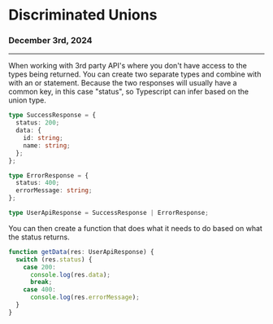 # Discriminated Unions

### December 3rd, 2024

---

When working with 3rd party API's where you don't have access to the types being returned. You can create two separate
types and combine with with an or statement. Because the two responses will usually have a common key, in this case "status",
so Typescript can infer based on the union type.

```ts
type SuccessResponse = {
  status: 200;
  data: {
    id: string;
    name: string;
  };
};

type ErrorResponse = {
  status: 400;
  errorMessage: string;
};

type UserApiResponse = SuccessResponse | ErrorResponse;
```

You can then create a function that does what it needs to do based on what the status returns.

```ts
function getData(res: UserApiResponse) {
  switch (res.status) {
    case 200:
      console.log(res.data);
      break;
    case 400:
      console.log(res.errorMessage);
  }
}
```
